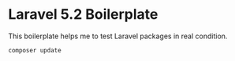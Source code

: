 Laravel 5.2 Boilerplate
=======================

This boilerplate helps me to test Laravel packages in real condition.

```
composer update
```
